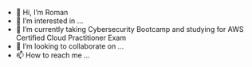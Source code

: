 - 👋 Hi, I’m Roman
- 👀 I’m interested in ...
- 🌱 I’m currently taking Cybersecurity Bootcamp and studying for AWS Certified Cloud Practitioner Exam
- 💞️ I’m looking to collaborate on ...
- 📫 How to reach me ...

<!---
rrazumov-rrs/rrazumov-rrs is a ✨ special ✨ repository because its `README.md` (this file) appears on your GitHub profile.
You can click the Preview link to take a look at your changes.
--->
